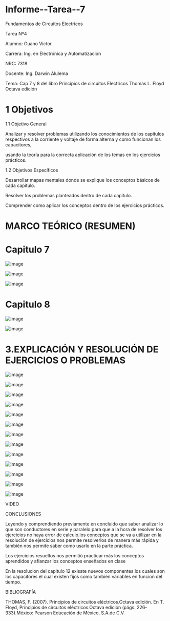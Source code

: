 
# Informe--Tarea--7

Fundamentos de Circuitos Electricos

Tarea Nº4

Alumno: Guano Victor

Carrera: Ing. en Electrónica y Automatización

NRC: 7318

Docente: Ing. Darwin Alulema

Tema: Cap 7 y 8 del libro Principios de circuitos Electricos Thomas L. Floyd Octava edición

# 1 Objetivos

1.1 Objetivo General

Analizar y resolver problemas utilizando los conocimientos de los capítulos respectivos a la corriente y voltaje de forma alterna y como funcionan los capacitores, 

usando la teoría para la correcta aplicación de los temas en los ejercicios prácticos.

1.2 Objetivos Específicos

Desarrollar mapas mentales donde se explique los conceptos básicos de cada capítulo.

Resolver los problemas planteados dentro de cada capítulo.

Comprender como aplicar los conceptos dentro de los ejercicios prácticos.

# MARCO TEÓRICO (RESUMEN)

# Capitulo 7

![image](https://github.com/arielguano/Informe--Tarea--7/blob/main/mapa%20conceptual-1.png)

![image](https://github.com/arielguano/Informe--Tarea--7/blob/main/mapa%20conceptual-2.png)

![image](https://github.com/arielguano/Informe--Tarea--7/blob/main/mapa%20conceptual-3.png)

# Capitulo 8

![image](https://github.com/arielguano/Informe--Tarea--7/blob/main/mapa%20conceptual-4.png)

![image](https://github.com/arielguano/Informe--Tarea--7/blob/main/mapa%20conceptual-5.png)

# 3.EXPLICACIÓN Y RESOLUCIÓN DE EJERCICIOS O PROBLEMAS

![image](https://github.com/arielguano/Informe--Tarea--7/blob/main/DEBER%5EN7-01.png)

![image](https://github.com/arielguano/Informe--Tarea--7/blob/main/DEBER%5EN7-02.png)

![image](https://github.com/arielguano/Informe--Tarea--7/blob/main/DEBER%5EN7-03.png)

![image](https://github.com/arielguano/Informe--Tarea--7/blob/main/DEBER%5EN7-04.png)

![image](https://github.com/arielguano/Informe--Tarea--7/blob/main/DEBER%5EN7-05.png)

![image](https://github.com/arielguano/Informe--Tarea--7/blob/main/DEBER%5EN7-06.png)

![image](https://github.com/arielguano/Informe--Tarea--7/blob/main/DEBER%5EN7-07.png)

![image](https://github.com/arielguano/Informe--Tarea--7/blob/main/DEBER%5EN7-08.png)

![image](https://github.com/arielguano/Informe--Tarea--7/blob/main/DEBER%5EN7-09.png)

![image](https://github.com/arielguano/Informe--Tarea--7/blob/main/DEBER%5EN7-10.png)

![image](https://github.com/arielguano/Informe--Tarea--7/blob/main/DEBER%5EN7-11.png)

![image](https://github.com/arielguano/Informe--Tarea--7/blob/main/DEBER%5EN7-12.png)

![image](https://github.com/arielguano/Informe--Tarea--7/blob/main/DEBER%5EN7-13.png)

VIDEO

CONCLUSIONES

Leyendo y comprendiendo previamente en concluido que  saber analizar lo que son conductores en serie y paralelo para que a la hora de resolver los ejercicios no haya error de calculo.los conceptos que se va a utilizar en la resolución de ejercicios nos permite resolverlos de manera más rápida y también nos permite saber como usarlo en la parte práctica.

Los ejercicios resueltos nos permitió prácticar más los conceptos aprendidos y afianzar los conceptos enseñados en clase

En la resolucion del capitulo 12 exisate nuevos componentes los cuales son los capacitores el cual existen fijos como tambien variables en funcion del tiempo.

BIBLIOGRAFÍA

THOMAS, F. (2007). Principios de circuitos eléctricos.Octava edición. En T. Floyd, Principios de circuitos eléctricos.Octava edición (págs. 226-333).México: Pearson
Educación de México, S.A.de C.V.

